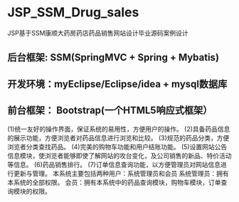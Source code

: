 # JSP_SSM_Drug_sales
JSP基于SSM康顺大药房药店药品销售网站设计毕业源码案例设计
## 后台框架: SSM(SpringMVC + Spring + Mybatis)
## 开发环境：myEclipse/Eclipse/idea + mysql数据库
## 前台框架： Bootstrap(一个HTML5响应式框架）
(1)统一友好的操作界面，保证系统的易用性，方便用户的操作。
(2)具备药品信息的展示功能，方便浏览者对药品信息进行浏览和比较。
(3)规范的药品分类，方便浏览者分类查找药品。
(4)完美的购物车功能和用户结账功能。
(5)设置网站公告信息模块，使浏览者能够即使了解网站的攻台变化，及公司销售的新品、特价活动等信息。
(6)药品销售排行。
(7)订单信息查询功能，以方便管理员对网站信息进行更新与管理。
本系统主要包括两种用户：系统管理员和会员
系统管理员：拥有本系统的全部权限。
会员：拥有本系统中的药品查询模块，购物车模块，订单查询模块的权限。
